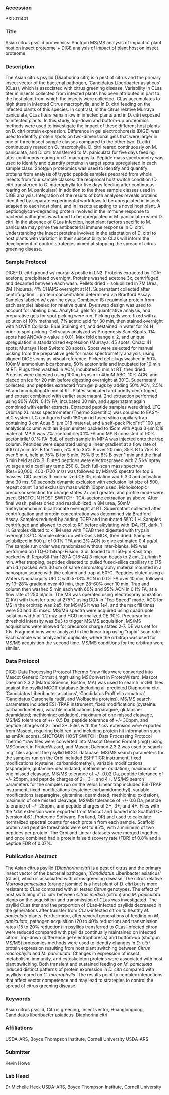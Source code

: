 ### Accession
PXD011401

### Title
Asian citrus psyllid proteomics: Shotgun MS/MS analysis of impact of plant host on insect proteome + DIGE analysis of impact of plant host on insect proteome

### Description
The Asian citrus psyllid (Diaphorina citri) is a pest of citrus and the primary insect vector of the bacterial pathogen, ‘Candidatus Liberibacter asiaticus’ (CLas), which is associated with citrus greening disease. Variability in CLas titer in insects collected from infected plants has been attributed in part to the host plant from which the insects were collected. CLas accumulates to high titers in infected Citrus macrophylla, and in D. citri feeding on the infected plants of this species. In contrast, in the citrus relative Murraya paniculata, CLas titers remain low in infected plants and in D. citri exposed to infected plants. In this study, top-down and bottom-up proteomics methods were used to investigate the impact of these different host plants on D. citri protein expression. Difference in gel electrophoresis (DIGE) was used to identify protein spots on two-dimensional gels that were larger in one of three insect sample classes compared to the other two: D. citri continuously reared on C. macrophylla, D. citri reared continuously on M. paniculata, and D. citri transferred to M. paniculata for five days feeding after continuous rearing on C. macrophylla. Peptide mass spectrometry was used to identify and quantify proteins in target spots upregulated in each sample class. Shotgun proteomics was used to identify and quantify proteins from analysis of tryptic peptide samples prepared from whole insects from four sample classes: the reciprocal host switch condition (D. citri transferred to C. macrophylla for five days feeding after continuous rearing on M. paniculata) in addition to the three sample classes used in DIGE analysis. Integration of the results of both analyses reveals proteins identified by separate experimental workflows to be upregulated in insects adapted to each host plant, and in insects adapting to a novel host plant. A peptidoglycan-degrading protein involved in the immune response to bacterial pathogens was found to be upregulated in M. paniculata-reared D. citri. In the absence of CLas infection, host plant factors specific to M. paniculata may prime the antibacterial immune response in D. citri. Understanding the insect proteins involved in the adaptation of D. citri to host plants with variation in their susceptibility to CLas will inform the development of control strategies aimed at stopping the spread of citrus greening disease.

### Sample Protocol
DIGE- D. citri ground w/ mortar & pestle in LN2. Proteins extracted by TCA-acetone, precipitated overnight. Proteins washed acetone 3x, centrifuged and decanted between each wash.  Pellets dried + solubilized in 7M Urea, 2M Thiourea, 4% CHAPS overnight at RT. Supernatant collected after centrifugation + protein concentration determined via Bradford Assay. Samples labeled w/ cyanine dyes. Combined IS (equimolar protein from each sample) labeled for relative quant. Dye swap design was used to account for labeling bias.  Analytical gels for quantitative analysis, and preparative gels for spot picking were run. Picking gels were fixed with a solution of 10% methanol, 7% acetic acid for 30 min, then stained overnight with NOVEX Colloidal Blue Staining Kit, and destained in water for 24 H prior to spot picking.  Gel scans analyzed w/ Progenesis SameSpots.  114 spots had ANOVA p-value ≤ 0.01, Max fold change ≥ 2, and unique upregulation in standardized expression (Murraya: 45 spots; Cmac: 41 spots; Murraya Host Switch: 28 spots). Spots were selected for manual picking from the preparative gels for mass spectrometry analysis, using aligned DIGE scans as visual reference. Picked gel plugs washed in 50% 100mM ammonium bicarbonate, 50% acetonitrile and incubated for 10 min at RT. Plugs then washed in ACN, incubated 5 min at RT, then dried. Proteins were digested using 100ng trypsin in 40mM ABC, 10% ACN, and placed on ice for 20 min before digesting overnight at 30˚C. Supernatant collected, and peptides extracted from gel plugs by adding 50% ACN, 2.5% FA and incubating 45 min at RT. Plates sonicated and briefly centrifuged, and extract combined with earlier supernatant. 2nd extraction performed using 90% ACN, 0.1% FA, incubated 30 min, and supernatant again combined with earlier extracts. Extracted peptide samples were dried. LTQ Orbitrap XL mass spectrometer (Thermo Scientific) was coupled to EASY-nLC system.  LC configured with 180-μm id fused silica capillary trap containing 3 cm Aqua 5-μm C18 material, and a self-pack PicoFrit™ 100-μm analytical column with an 8-μm emitter packed to 15cm with Aqua 3-μm C18 material. MP A was 2% acetonitrile/0.1% FA and MP B consisted of 90% acetonitrile/ 0.1% FA. 5uL of each sample in MP A was injected onto the trap column. Peptides were separated using a linear gradient at a flow rate of 400 nL/min: 5% B for 1 min, 5% B to 35% B over 20 min, 35% B to 75% B over 5 min, held at 75% B for 5 min, 75% B to 8% B over 1 min and the final 5 min held at 8% B. Eluted peptides were electrosprayed with 2.5 kV spray voltage and a capillary temp 250 C. Each full-scan mass spectrum (Res=60,000; 400-1700 m/z) was followed by MS/MS spectra for top 6 masses. CID used with normalized CE 35, isolation width 3.0 and activation time 30 ms. 90 seconds dynamic exclusion with exclusion list size of 500, repeat count 1 and exclusion mass width 10ppm used. Monoisotopic precursor selection for charge states 2+ and greater, and profile mode were used. SHOTGUN HOST SWITCH- TCA-acetone extraction as above.  After final wash, pellets dried and resolubilized in 8M urea, 50mM triethylammonium bicarbonate overnight at RT. Supernatant collected after centrifugation and protein concentration was determined via Bradford Assay.  Samples reduced by adding TCEP and incubated 55˚C 1 H. Samples centrifuged and allowed to cool to RT before alkylating with IDA, RT, dark, 1 H. Samples diluted to < 1M urea with TEAB then digested with trypsin overnight 37˚C. Sample clean up with Oasis MCX, then dried.  Samples solubilized in 500 µl of 0.1% TFA and 2% ACN to give estimated 0.4 µg/µl. The sample run order was randomized without inter-blanks. MS was performed on LTQ-Orbitrap-Fusion. 3 uL loaded to a 150-μm Kasil trap packed with ReproSil-Pur 120 Å C18-AQ 3 micron beads to 2 cm, 2 µl/min 5 min. After trapping, peptides directed to pulled fused-silica capillary tip (75-μm i.d.) packed with 30 cm of same chromatography material mounted in a nanospray source with the column and trap at 50°C. Peptides eluted using a Waters Nanoacquity UPLC with 5-13% ACN in 0.1% FA over 10 min, followed by 13–28% gradient over 40 min, then 28–60% over 10 min. Trap and column then washed 5 min each with 60% and 95% ACN in 0.1% FA, at a flow rate of 250 nl/min. The MS was operated using electrospray ionization (2 kV) with transfer tube at 275°C using DDA in “Top Speed” mode.  AGC for MS in the orbitrap was 2e5, for MS/MS it was 1e4, and the max fill times were 50 and 35 msec. MS/MS spectra were acquired using quadrupole isolation width of 1.2 m/z and HCD normalized CE 30%. Precursor ion threshold intensity was 5e3 to trigger MS/MS acquisition. MS/MS acquisitions were allowed for precursor charge states 2-7. DE was set for 10s.  Fragment ions were analyzed in the linear trap using “rapid” scan rate. Each sample was analyzed in duplicate, where the orbitrap was used for MS/MS acquisition the second time. MS/MS conditions for the orbitrap were similar.

### Data Protocol
DIGE: Data Processing Protocol  Thermo *.raw files were converted into Mascot Generic Format (.mgf) using MSConvert in ProteoWizard. Mascot Daemon 2.3.2 (Matrix Science, Boston, MA) was used to search .mzML files against the psyllid MCOT database (including all predicted Diaphorina citri, ‘Candidatus Liberibacter asiaticus’, ‘Candidatus Profftella armatura’, ‘Candidatus Carsonella rudii’, and Wolbachia proteins). MS/MS search parameters included ESI-TRAP instrument, fixed modifications (cysteine: carbamidomethyl), variable modifications (asparagine, glutamine: deamidated; methionine: oxidation), maximum of one missed cleavage, MS/MS tolerance of +/- 0.5 Da, peptide tolerance of +/- 30ppm, and peptide charges of 2+ and 3+. Files with the *.csv extension were exported from Mascot, requiring bold red, and including protein hit information such as emPAI scores.  SHOTGUN HOST SWITCH: Data Processing Protocol  Thermo *.raw files were converted into Mascot Generic Format (.mgf) using MSConvert in ProteoWizard, and Mascot Daemon 2.3.2 was used to search .mgf files against the psyllid MCOT database. MS/MS search parameters for the samples run on the Orbi included ESI-FTICR instrument, fixed modifications (cysteine: carbamidomethyl), variable modifications (asparagine, glutamine: deamidated; methionine: oxidation), maximum of one missed cleavage, MS/MS tolerance of +/- 0.02 Da, peptide tolerance of +/- 25ppm, and peptide charges of 2+, 3+, and 4+. MS/MS search parameters for the samples run on the Velos Linear trap included ESI-TRAP instrument, fixed modifications (cysteine: carbamidomethyl), variable modifications (asparagine, glutamine: deamidated; methionine: oxidation), maximum of one missed cleavage, MS/MS tolerance of +/- 0.6 Da, peptide tolerance of +/- 25ppm, and peptide charges of 2+, 3+, and 4+. Files with the *.dat extension were exported from Mascot and loaded into Scaffold Q+ (version 4.6.1, Proteome Software, Portland, OR) and used to calculate normalized spectral counts for each protein from each sample. Scaffold protein and peptide thresholds were set to 95%, with a minimum of two peptides per protein. The Orbi and Linear datasets were merged together, and once combined had a protein false discovery rate (FDR) of 0.8% and a peptide FDR of 0.07%.

### Publication Abstract
The Asian citrus psyllid (<i>Diaphorina citri</i>) is a pest of citrus and the primary insect vector of the bacterial pathogen, '<i>Candidatus</i> Liberibacter asiaticus' (<i>C</i>Las), which is associated with citrus greening disease. The citrus relative <i>Murraya paniculata</i> (orange jasmine) is a host plant of <i>D. citri</i> but is more resistant to <i>C</i>Las compared with all tested <i>Citrus</i> genotypes. The effect of host switching of <i>D. citri</i> between <i>Citrus medica</i> (citron) and <i>M. paniculata</i> plants on the acquisition and transmission of <i>C</i>Las was investigated. The psyllid <i>C</i>Las titer and the proportion of <i>C</i>Las-infected psyllids decreased in the generations after transfer from <i>C</i>Las-infected citron to healthy <i>M. paniculata</i> plants. Furthermore, after several generations of feeding on <i>M. paniculata</i>, pathogen acquisition (20 to 40% reduction) and transmission rates (15 to 20% reduction) in psyllids transferred to <i>C</i>Las-infected citron were reduced compared with psyllids continually maintained on infected citron. Top-down (difference gel electrophoresis) and bottom-up (shotgun MS/MS) proteomics methods were used to identify changes in <i>D. citri</i> protein expression resulting from host plant switching between <i>Citrus macrophylla</i> and <i>M. paniculata</i>. Changes in expression of insect metabolism, immunity, and cytoskeleton proteins were associated with host plant switching. Both transient and sustained feeding on <i>M. paniculata</i> induced distinct patterns of protein expression in <i>D. citri</i> compared with psyllids reared on <i>C. macrophylla</i>. The results point to complex interactions that affect vector competence and may lead to strategies to control the spread of citrus greening disease.

### Keywords
Asian citrus psyllid, Citrus greening, Insect vector, Huanglongbing, Candidatus liberibacter asiaticus, Diaphorina citri

### Affiliations
USDA-ARS, Boyce Thompson Institute, Cornell University
USDA-ARS

### Submitter
Kevin Howe

### Lab Head
Dr Michelle Heck
USDA-ARS, Boyce Thompson Institute, Cornell University


